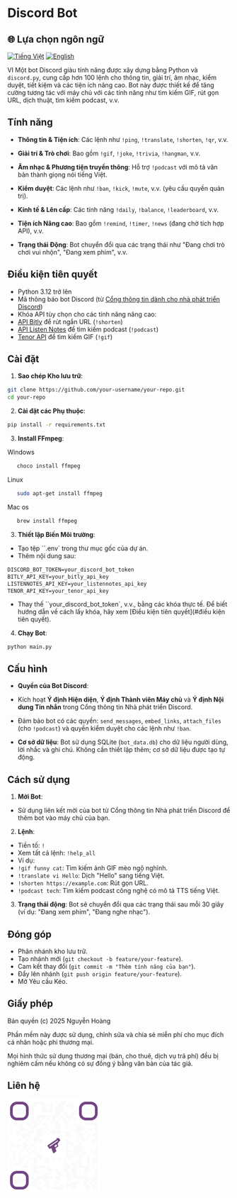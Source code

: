 # Discord Bot
## 🌐 Lựa chọn ngôn ngữ

[<img src="https://upload.wikimedia.org/wikipedia/commons/2/21/Flag_of_Vietnam.svg" alt="Tiếng Việt" width="40"/>](README_vi.md)
[<img src="https://upload.wikimedia.org/wikipedia/en/a/a4/Flag_of_the_United_States.svg" alt="English" width="40"/>](README_en.md)

VI
Một bot Discord giàu tính năng được xây dựng bằng Python và `discord.py`, cung cấp hơn 100 lệnh cho thông tin, giải trí, âm nhạc, kiểm duyệt, tiết kiệm và các tiện ích nâng cao. Bot này được thiết kế để tăng cường tương tác với máy chủ với các tính năng như tìm kiếm GIF, rút gọn URL, dịch thuật, tìm kiếm podcast, v.v.

## Tính năng
- **Thông tin & Tiện ích**: Các lệnh như `!ping`, `!translate`, `!shorten`, `!qr`, v.v.
- **Giải trí & Trò chơi**: Bao gồm `!gif`, `!joke`, `!trivia`, `!hangman`, v.v.
- **Âm nhạc & Phương tiện truyền thông**: Hỗ trợ `!podcast` với mô tả văn bản thành giọng nói tiếng Việt.
- **Kiểm duyệt**: Các lệnh như `!ban`, `!kick`, `!mute`, v.v. (yêu cầu quyền quản trị).

- **Kinh tế & Lên cấp**: Các tính năng `!daily`, `!balance`, `!leaderboard`, v.v.
- **Tiện ích Nâng cao**: Bao gồm `!remind`, `!timer`, `!news` (đang chờ tích hợp API), v.v.
- **Trạng thái Động**: Bot chuyển đổi qua các trạng thái như "Đang chơi trò chơi vui nhộn", "Đang xem phim", v.v.

## Điều kiện tiên quyết
- Python 3.12 trở lên
- Mã thông báo bot Discord (từ [Cổng thông tin dành cho nhà phát triển Discord](https://discord.com/developers/applications))
- Khóa API tùy chọn cho các tính năng nâng cao:
- [API Bitly](https://dev.bitly.com/) để rút ngắn URL (`!shorten`)
- [API Listen Notes](https://www.listennotes.com/api/) để tìm kiếm podcast (`!podcast`)
- [Tenor API](https://tenor.com/developer/keyregistration) để tìm kiếm GIF (`!gif`)

## Cài đặt
1. **Sao chép Kho lưu trữ**:
```bash
git clone https://github.com/your-username/your-repo.git
cd your-repo
```

2. **Cài đặt các Phụ thuộc**:
```bash
pip install -r requirements.txt
```
3. **Install FFmpeg**:

Windows
```bash
   choco install ffmpeg
   ```
Linux
```bash
   sudo apt-get install ffmpeg
   ```
Mac os
```bash
   brew install ffmpeg
   ``` 

3. **Thiết lập Biến Môi trường**:
- Tạo tệp ``.env` trong thư mục gốc của dự án.
- Thêm nội dung sau:
```plaintext
DISCORD_BOT_TOKEN=your_discord_bot_token
BITLY_API_KEY=your_bitly_api_key
LISTENNOTES_API_KEY=your_listennotes_api_key
TENOR_API_KEY=your_tenor_api_key
```
- Thay thế ``your_discord_bot_token`, v.v., bằng các khóa thực tế. Để biết hướng dẫn về cách lấy khóa, hãy xem [Điều kiện tiên quyết](#điều kiện tiên quyết).

4. **Chạy Bot**:
```bash
python main.py
```

## Cấu hình
- **Quyền của Bot Discord**:
- Kích hoạt **Ý định Hiện diện**, **Ý định Thành viên Máy chủ** và **Ý định Nội dung Tin nhắn** trong Cổng thông tin Nhà phát triển Discord.
- Đảm bảo bot có các quyền: `send_messages`, `embed_links`, `attach_files` (cho `!podcast`) và quyền kiểm duyệt cho các lệnh như `!ban`.

- **Cơ sở dữ liệu**: Bot sử dụng SQLite (`bot_data.db`) cho dữ liệu người dùng, lời nhắc và ghi chú. Không cần thiết lập thêm; cơ sở dữ liệu được tạo tự động.

## Cách sử dụng
1. **Mời Bot**:
- Sử dụng liên kết mời của bot từ Cổng thông tin Nhà phát triển Discord để thêm bot vào máy chủ của bạn.
2. **Lệnh**:
- Tiền tố: `!`
- Xem tất cả lệnh: `!help_all`
- Ví dụ:
- `!gif funny cat`: Tìm kiếm ảnh GIF mèo ngộ nghĩnh.
- `!translate vi Hello`: Dịch "Hello" sang tiếng Việt.
- `!shorten https://example.com`: Rút gọn URL.
- `!podcast tech`: Tìm kiếm podcast công nghệ có mô tả TTS tiếng Việt.
3. **Trạng thái động**: Bot sẽ chuyển đổi qua các trạng thái sau mỗi 30 giây (ví dụ: "Đang xem phim", "Đang nghe nhạc").

## Đóng góp
- Phân nhánh kho lưu trữ.
- Tạo nhánh mới (`git checkout -b feature/your-feature`).
- Cam kết thay đổi (`git commit -m "Thêm tính năng của bạn"`).
- Đẩy lên nhánh (`git push origin feature/your-feature`).
- Mở Yêu cầu Kéo.

## Giấy phép
Bản quyền (c) 2025 Nguyễn Hoàng

Phần mềm này được sử dụng, chỉnh sửa và chia sẻ miễn phí
cho mục đích cá nhân hoặc phi thương mại.

Mọi hình thức sử dụng thương mại (bán, cho thuê, dịch vụ trả phí)
đều bị nghiêm cấm nếu không có sự đồng ý bằng văn bản của tác giả.

## Liên hệ

<img src="qr.png">